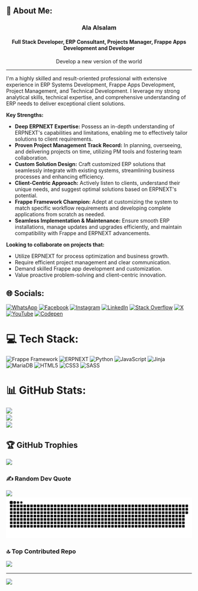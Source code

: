## 💫 About Me:
<div align="center"> 
    <h3>Ala Alsalam</h3>
    <h4>Full Stack Developer, ERP Consultant, Projects Manager, Frappe Apps Development and Developer</h4>
    <p align="center">
        <p>Develop a new version of the world</p>
    </p> 
</div>
<hr>
I'm a highly skilled and result-oriented professional with extensive experience in ERP Systems Development, Frappe Apps Development, Project Management, and Technical Development. I leverage my strong analytical skills, technical expertise, and comprehensive understanding of ERP needs to deliver exceptional client solutions.

**Key Strengths:**

* **Deep ERPNEXT Expertise:** 
Possess an in-depth understanding of ERPNEXT's capabilities and limitations, enabling me to effectively tailor solutions to client requirements.
* **Proven Project Management Track Record:** In planning, overseeing, and delivering projects on time, utilizing PM tools and fostering team collaboration.
* **Custom Solution Design:** Craft customized ERP solutions that seamlessly integrate with existing systems, streamlining business processes and enhancing efficiency.
* **Client-Centric Approach:** Actively listen to clients, understand their unique needs, and suggest optimal solutions based on ERPNEXT's potential.
* **Frappe Framework Champion:** Adept at customizing the system to match specific workflow requirements and developing complete applications from scratch as needed.
* **Seamless Implementation & Maintenance:** Ensure smooth ERP installations, manage updates and upgrades efficiently, and maintain compatibility with Frappe and ERPNEXT advancements.

**Looking to collaborate on projects that:**
* Utilize ERPNEXT for process optimization and business growth.
* Require efficient project management and clear communication.
* Demand skilled Frappe app development and customization.
* Value proactive problem-solving and client-centric innovation.

## 🌐 Socials:
[![WhatsApp](https://img.shields.io/badge/WhatsApp-%25D366.svg?logo=whatsapp&logoColor=white)](https://wa.me/00967772154090) 
[![Facebook](https://img.shields.io/badge/Facebook-%231877F2.svg?logo=Facebook&logoColor=white)](https://facebook.com/alaalsalam)
[![Instagram](https://img.shields.io/badge/Instagram-%23E4405F.svg?logo=Instagram&logoColor=white)](https://instagram.com/alaalsalam)
[![LinkedIn](https://img.shields.io/badge/LinkedIn-%230077B5.svg?logo=linkedin&logoColor=white)](https://linkedin.com/in/alaalsalam)
[![Stack Overflow](https://img.shields.io/badge/-Stackoverflow-FE7A16?logo=stack-overflow&logoColor=white)](https://stackoverflow.com/users/alaalsalam)
[![X](https://img.shields.io/badge/X-black.svg?logo=X&logoColor=white)](https://x.com/alaalsalam)
[![YouTube](https://img.shields.io/badge/YouTube-%23FF0000.svg?logo=YouTube&logoColor=white)](https://youtube.com/@alaalsalam)
[![Codepen](https://img.shields.io/badge/Codepen-000000?style=for-the-badge&logo=codepen&logoColor=white)](https://codepen.io/alaalsalam)





# 💻 Tech Stack:
![Frappe Framework](https://img.shields.io/badge/Frappe%20Framework-00A3E0?style=for-the-badge&logo=frappe&logoColor=white)
![ERPNEXT](https://img.shields.io/badge/ERPNEXT-FF5733?style=for-the-badge&logo=erpnext&logoColor=white)
![Python](https://img.shields.io/badge/python-3670A0?style=for-the-badge&logo=python&logoColor=ffdd54)
![JavaScript](https://img.shields.io/badge/javascript-%23323330.svg?style=for-the-badge&logo=javascript&logoColor=%23F7DF1E)
![Jinja](https://img.shields.io/badge/jinja-white.svg?style=for-the-badge&logo=jinja&logoColor=black)
![MariaDB](https://img.shields.io/badge/MariaDB-003545?style=for-the-badge&logo=mariadb&logoColor=white)
![HTML5](https://img.shields.io/badge/html5-%23E34F26.svg?style=for-the-badge&logo=html5&logoColor=white)
![CSS3](https://img.shields.io/badge/css3-%231572B6.svg?style=for-the-badge&logo=css3&logoColor=white)
![SASS](https://img.shields.io/badge/SASS-hotpink.svg?style=for-the-badge&logo=SASS&logoColor=white)

# 📊 GitHub Stats:
![](https://github-readme-stats.vercel.app/api?username=alaalsalam&theme=react&hide_border=true&include_all_commits=false&count_private=false)<br/>
![](https://github-readme-streak-stats.herokuapp.com/?user=alaalsalam&theme=react&hide_border=true)<br/>
![](https://github-readme-stats.vercel.app/api/top-langs/?username=alaalsalam&theme=react&hide_border=true&include_all_commits=false&count_private=false&layout=compact)

## 🏆 GitHub Trophies
![](https://github-profile-trophy.vercel.app/?username=alaalsalam&theme=monokai&no-frame=false&no-bg=false&margin-w=4)

### ✍️ Random Dev Quote
![](https://quotes-github-readme.vercel.app/api?type=horizontal&theme=radical)
<a href=#><img src="contributions.svg"></a>
### 🔝 Top Contributed Repo
![](https://github-contributor-stats.vercel.app/api?username=alaalsalam&limit=5&theme=dark&combine_all_yearly_contributions=true)

---
[![](https://visitcount.itsvg.in/api?id=alaalsalam&label=Profile%20Views&color=0&icon=5&pretty=true)](https://visitcount.itsvg.in)

<!-- Proudly created with GPRM ( https://gprm.itsvg.in ) -->
